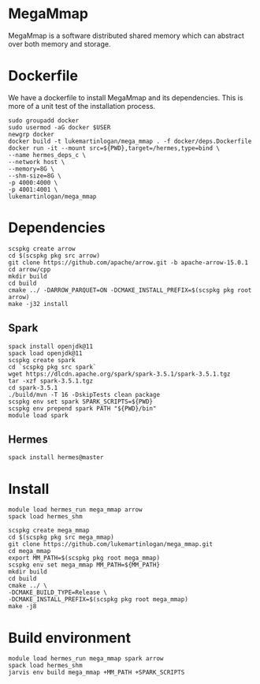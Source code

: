 # MegaMmap

MegaMmap is a software distributed shared memory which can abstract over both memory
and storage.

# Dockerfile

We have a dockerfile to install MegaMmap and its dependencies. This is more
of a unit test of the installation process.

```
sudo groupadd docker
sudo usermod -aG docker $USER
newgrp docker
docker build -t lukemartinlogan/mega_mmap . -f docker/deps.Dockerfile
docker run -it --mount src=${PWD},target=/hermes,type=bind \
--name hermes_deps_c \
--network host \
--memory=8G \
--shm-size=8G \
-p 4000:4000 \
-p 4001:4001 \
lukemartinlogan/mega_mmap
```

# Dependencies

```
scspkg create arrow
cd $(scspkg pkg src arrow)
git clone https://github.com/apache/arrow.git -b apache-arrow-15.0.1
cd arrow/cpp
mkdir build
cd build
cmake ../ -DARROW_PARQUET=ON -DCMAKE_INSTALL_PREFIX=$(scspkg pkg root arrow)
make -j32 install
```

## Spark
```
spack install openjdk@11
spack load openjdk@11
scspkg create spark
cd `scspkg pkg src spark`
wget https://dlcdn.apache.org/spark/spark-3.5.1/spark-3.5.1.tgz
tar -xzf spark-3.5.1.tgz
cd spark-3.5.1
./build/mvn -T 16 -DskipTests clean package
scspkg env set spark SPARK_SCRIPTS=${PWD}
scspkg env prepend spark PATH "${PWD}/bin"
module load spark
```

## Hermes

```
spack install hermes@master
```

# Install

```
module load hermes_run mega_mmap arrow
spack load hermes_shm
```

```
scspkg create mega_mmap
cd $(scspkg pkg src mega_mmap)
git clone https://github.com/lukemartinlogan/mega_mmap.git
cd mega_mmap
export MM_PATH=$(scspkg pkg root mega_mmap)
scspkg env set mega_mmap MM_PATH=${MM_PATH}
mkdir build
cd build
cmake ../ \
-DCMAKE_BUILD_TYPE=Release \
-DCMAKE_INSTALL_PREFIX=$(scspkg pkg root mega_mmap)
make -j8
```

# Build environment

```
module load hermes_run mega_mmap spark arrow
spack load hermes_shm  
jarvis env build mega_mmap +MM_PATH +SPARK_SCRIPTS
```